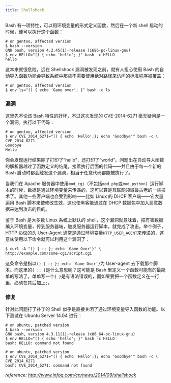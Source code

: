 ```yaml
---
title: Shellshock
---
```


Bash 有一项特性，可以用环境变量的形式定义函数，然后在一个新 shell 启动的时候，便可以执行这个函数：

	# on gentoo, affected version
	$ bash --version
	GNU bash, version 4.2.45(1)-release (i686-pc-linux-gnu)
	$ env HELLO="() { echo 'hello'; }" bash -c HELLO                   
	hello

这本来就很危险，远在 Shellshock 漏洞被发现之前，就有人担心使用 Bash 的自动导入函数功能会导致系统中那些不需要使用绝对路径来访问的标准程序被覆盖：

	# on gentoo, affected version
	$ env ls="() { echo 'Game over'; }" bash -c ls

### 漏洞

这里先不论该 Bash 特性的好坏，不过这次发现的 CVE-2014-6271 毫无疑问是一个漏洞。执行以下代码：

	# on gentoo, affected version
	$ env CVE_2014_6271="() { echo 'Hello';}; echo 'Goodbye'" bash -c \
	CVE_2014_6271
	Goodbye
	Hello

你会发现运行结果除了打印了“hello”，还打印了“world”。问题出在自动导入函数的解析器越过了函数定义的结尾，接着执行后面的代码——并且由于每一个新的 Bash 启动时都会触发这个漏洞，相当于任意代码都能被执行了。

当我们在 Apache 服务器中使用`mod_cgi`（不包括`mod_php`或`mod_python`）运行脚本的时候，数据是通过环境变量来传递的，这可以算是互联网领域最古老的一些技术了。其他一些客户端也会受到影响——比如 Linux 的 DHCP 客户端——它大量运用 Bash 脚本来使修改生效，这也使黑客能通过在 DHCP 数据包中加入恶意数据来达到攻击的目的。

鉴于 Bash 是大多数 Linux 系统上默认的 shell，这个漏洞就意味着，把有害数据编入环境变量，传到服务器端，触发服务器运行脚本，就完成了攻击。举个例子，HTTP  协议的头 User-Agent 通常是通过环境变量`HTTP_USER_AGENT`来传递的，这意味使用以下命令就可以利用这个漏洞了：

	$ curl -A "() { :; }; echo 'Game Over'}" \
	http://example.com/some-cgi/script.cgi

这条命令是指以`() { :; }; echo 'Game Over'}`为 User-agent 去下载那个脚本。而这里的`{ :; }`是什么意思呢？这可能是 Bash 里定义一个函数可能有的最简单的写法了。单单写一个`{ }`是有语法错误的，而如果要把一个函数定义在一行里，必须在其后加上`;`。

### 修复

针对此问题打了补丁的 Shell 似乎是直接关闭了通过环境变量导入函数的功能。以下测试在 Ubuntu Server 14.04 进行：

	# on ubuntu, patched version
	$ bash --version
	GNU bash, version 4.3.11(1)-release (x86_64-pc-linux-gnu)
	$ env HELLO="() { echo 'hello'; }" bash -c HELLO                   
	bash: HELLO: command not found

	# on ubuntu, patched version
	$ env CVE_2014_6271="() { echo 'Hello';}; echo 'Goodbye'" bash -c \
	CVE_2014_6271
	bash: CVE_2014_6271: command not found

_reference: http://www.infoq.com/cn/news/2014/09/shellshock_

